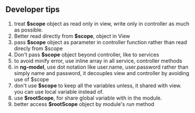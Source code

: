 ## Developer tips

1. treat **$scope** object as read only in view, write only in controller as much as possible.
1. Better read directly from **$scope**, object in View
1. pass **$scope** object as parameter in controller function rather than read direcly from $scope
1. Don't pass **$scope** object beyond controller, like to services
1. to avoid minify error, use inline array in all service, controller methods
1. in **ng-model**, use dot notation like user.name, user.password rather than simply name and password, it decouples view and controller by avoiding use of $scope
1. don't use **$scope** to keep all the variables unless, it shared with view. you can use local variable instead of.
1. use **$rootScope**, for share global variable with in the module. 
1. better access **$rootScope** object by module's *run* method 